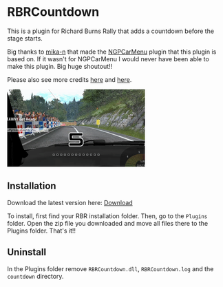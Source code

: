 # RBRCountdown

This is a plugin for Richard Burns Rally that adds a countdown before the stage starts.

Big thanks to [mika-n](https://github.com/mika-n) that made the [NGPCarMenu](https://github.com/mika-n/NGPCarMenu) plugin that this plugin is based on. If it wasn't for NGPCarMenu I would never have been able to make this plugin. Big huge shoutout!!

Please also see more credits [here](https://github.com/HanaMcHanaface/RBRCountdown/blob/main/NGPCarMenu_LicenseText.txt) and [here](https://github.com/HanaMcHanaface/RBRCountdown/blob/main/NGPCarMenu_LicenseText_3rdPartyTools.txt).

![example countdown gif](https://raw.githubusercontent.com/HanaMcHanaface/RBRCountdown/main/example.gif)

## Installation

Download the latest version here: [Download](https://github.com/HanaMcHanaface/RBRCountdown/releases/download/1.0.0.0/RBRCountdown.zip)

To install, first find your RBR installation folder. Then, go to the `Plugins` folder. Open the zip file you downloaded and move all files there to the Plugins folder. That's it!!

## Uninstall

In the Plugins folder remove `RBRCountdown.dll`, `RBRCountdown.log` and the `countdown` directory.
